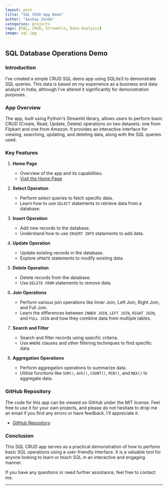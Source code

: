 ```yaml
---
layout: post
title: "SQL CRUD App Demo"
author: "Aashay Zende"
categories: projects
tags: [SQL, CRUD, Streamlit, Data Analysis]
image: sql.jpg
---
```


## SQL Database Operations Demo

### Introduction

I’ve created a simple CRUD SQL demo app using SQLite3 to demonstrate SQL queries. This data is based on my experience as a business and data analyst in India, although I’ve altered it significantly for demonstration purposes.

### App Overview

The app, built using Python's Streamlit library, allows users to perform basic CRUD (Create, Read, Update, Delete) operations on two datasets: one from Flipkart and one from Amazon. It provides an interactive interface for viewing, searching, updating, and deleting data, along with the SQL queries used.

### Key Features

1. **Home Page**
   - Overview of the app and its capabilities.
   - [Visit the Home Page](https://sqlproject.streamlit.app/)

2. **Select Operation**
   - Perform select queries to fetch specific data.
   - Learn how to use `SELECT` statements to retrieve data from a database.

3. **Insert Operation**
   - Add new records to the database.
   - Understand how to use `INSERT INTO` statements to add data.

4. **Update Operation**
   - Update existing records in the database.
   - Explore `UPDATE` statements to modify existing data.

5. **Delete Operation**
   - Delete records from the database.
   - Use `DELETE FROM` statements to remove data.

6. **Join Operations**
   - Perform various join operations like Inner Join, Left Join, Right Join, and Full Join.
   - Learn the differences between `INNER JOIN`, `LEFT JOIN`, `RIGHT JOIN`, and `FULL JOIN` and how they combine data from multiple tables.

7. **Search and Filter**
   - Search and filter records using specific criteria.
   - Use `WHERE` clauses and other filtering techniques to find specific data.

8. **Aggregation Operations**
   - Perform aggregation operations to summarize data.
   - Utilize functions like `SUM()`, `AVG()`, `COUNT()`, `MIN()`, and `MAX()` to aggregate data.

### GitHub Repository

The code for this app can be viewed on GitHub under the MIT license. Feel free to use it for your own projects, and please do not hesitate to drop me an email if you find any errors or have feedback. I’ll appreciate it.

- [GitHub Repository](https://github.com/ashz1/SQLproject/)


### Conclusion

This SQL CRUD app serves as a practical demonstration of how to perform basic SQL operations using a user-friendly interface. It is a valuable tool for anyone looking to learn or teach SQL in an interactive and engaging manner.

If you have any questions or need further assistance, feel free to contact me.

---